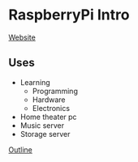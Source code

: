 RaspberryPi Intro
============

[Website](http://www.raspberrypi.org/)

Uses
----

* Learning
  * Programming
  * Hardware
  * Electronics
* Home theater pc
* Music server
* Storage server

[Outline](outline.md)
